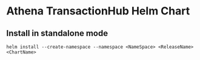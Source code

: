 # Athena TransactionHub Helm Chart

## Install in standalone mode

```
helm install --create-namespace --namespace <NameSpace> <ReleaseName> <ChartName>
```
